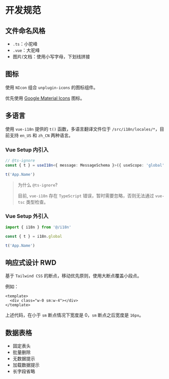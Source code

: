 # 开发规范

## 文件命名风格

- `.ts`：小驼峰
- `.vue`：大驼峰
- 图片/文档：使用小写字母，下划线拼接

## 图标

使用 `NIcon` 组合 `unplugin-icons` 的图标组件。

优先使用 [Google Material Icons](https://icones.js.org/collection/ic/) 图标。

## 多语言

使用 `vue-i18n` 提供的 `t()` 函数，多语言翻译文件位于 `/src/i18n/locales/*`，目前支持 `en_US` 和 `zh_CN` 两种语言。

### Vue Setup 内引入

```typescript
// @ts-ignore
const { t } = useI18n<{ message: MessageSchema }>({ useScope: 'global' })

t('App.Name')
```

> 为什么 `@ts-ignore`?
>
> 目前, `vue-i18n` 存在 `TypeScript` 错误，暂时需要忽略，否则无法通过 `vue-tsc` 类型检查。

### Vue Setup 外引入

```typescript
import { i18n } from '@/i18n'

const { t } = i18n.global

t('App.Name')
```

## 响应式设计 RWD

基于 `Tailwind CSS` 的断点，移动优先原则，使用大断点覆盖小段点。

例如：

```vue
<template>
  <div class="w-0 sm:w-4"></div>
</template>
```

上述代码，在小于 `sm` 断点情况下宽度是 0，`sm` 断点之后宽度是 `16px`。

## 数据表格

- 固定表头
- 批量删除
- 无数据提示
- 加载数据提示
- 长字段省略
